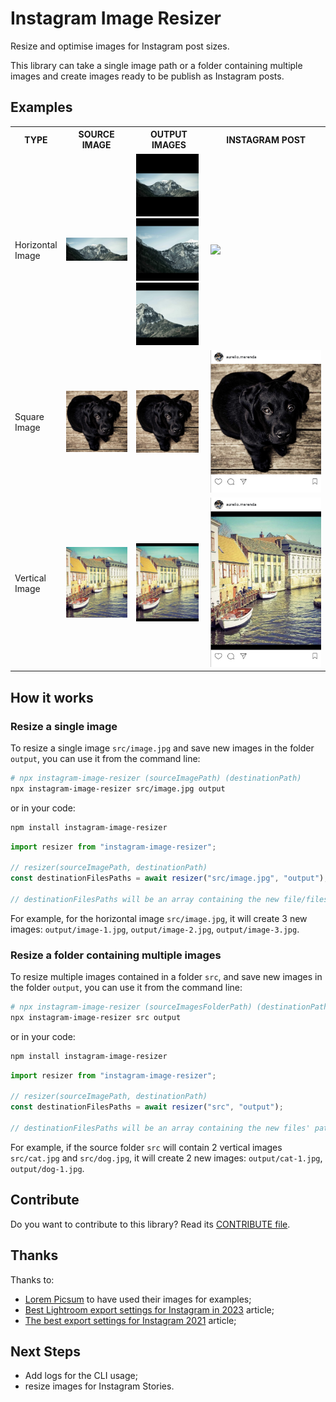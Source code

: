 # Instagram Image Resizer

Resize and optimise images for Instagram post sizes.

This library can take a single image path or a folder containing multiple images and create images ready to be publish as Instagram posts.

## Examples

<table>
  <tr>
    <th>TYPE</th>
    <th>SOURCE IMAGE</th>
    <th>OUTPUT IMAGES</th>
    <th>INSTAGRAM POST</th>
  </tr>
  <tr>
    <td>Horizontal<br/>Image</td>
    <td>
      <img src="./test/files/src/horizontal3.jpeg" width="100" />
    </td>
    <td>
      <img src="./test/files/expected/horizontal3-1.jpg" width="100" /><br />
      <img src="./test/files/expected/horizontal3-2.jpg" width="100" /><br />
      <img src="./test/files/expected/horizontal3-3.jpg" width="100" />
    </td>
    <td>
      <img src="./docs/horizontal-preview.gif" width="200" />
    </td>
  </tr>
  <tr>
    <td>Square<br/>Image</td>
    <td>
      <img src="./test/files/src/square.jpeg" width="100" />
    </td>
    <td>
      <img src="./test/files/expected/square-1.jpg" width="100" />
    </td>
    <td>
      <img src="./docs/square-preview.png" width="200" />
    </td>
  </tr>
  <tr>
    <td>Vertical<br/>Image</td>
    <td>
      <img src="./test/files/src/vertical1.jpeg" width="100" />
    </td>
    <td>
      <img src="./test/files/expected/vertical1-1.jpg" width="100" />
    </td>
    <td>
      <img src="./docs/vertical-preview.png" width="200" />
    </td>
  </tr>
</table>

## How it works

### Resize a single image

To resize a single image `src/image.jpg` and save new images in the folder `output`, you can use it from the command line:

```bash
# npx instagram-image-resizer (sourceImagePath) (destinationPath)
npx instagram-image-resizer src/image.jpg output
```

or in your code:

```bash
npm install instagram-image-resizer
```

```javascript
import resizer from "instagram-image-resizer";

// resizer(sourceImagePath, destinationPath)
const destinationFilesPaths = await resizer("src/image.jpg", "output");

// destinationFilesPaths will be an array containing the new file/files' paths
```

For example, for the horizontal image `src/image.jpg`, it will create 3 new images: `output/image-1.jpg`, `output/image-2.jpg`, `output/image-3.jpg`.

### Resize a folder containing multiple images

To resize multiple images contained in a folder `src`, and save new images in the folder `output`, you can use it from the command line:

```bash
# npx instagram-image-resizer (sourceImagesFolderPath) (destinationPath)
npx instagram-image-resizer src output
```

or in your code:

```bash
npm install instagram-image-resizer
```

```javascript
import resizer from "instagram-image-resizer";

// resizer(sourceImagePath, destinationPath)
const destinationFilesPaths = await resizer("src", "output");

// destinationFilesPaths will be an array containing the new files' paths
```

For example, if the source folder `src` will contain 2 vertical images `src/cat.jpg` and `src/dog.jpg`, it will create 2 new images: `output/cat-1.jpg`, `output/dog-1.jpg`.

## Contribute

Do you want to contribute to this library? Read its [CONTRIBUTE file](./CONTRIBUTE.md).

## Thanks

Thanks to:
- [Lorem Picsum](https://picsum.photos/) to have used their images for examples;
- [Best Lightroom export settings for Instagram in 2023](https://shotkit.com/lightroom-export-instagram/) article;
- [The best export settings for Instagram 2021](https://patkay.com/blogs/pk/instagram-export-settings-lightroom) article;

## Next Steps

- Add logs for the CLI usage;
- resize images for Instagram Stories.